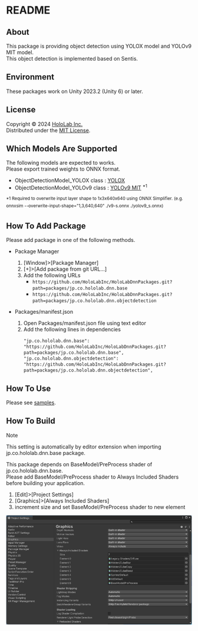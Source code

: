 # README

## About

This package is providing object detection using YOLOX model and YOLOv9 MIT model.  
This object detection is implemented based on Sentis.  

## Environment

These packages work on Unity 2023.2 (Unity 6) or later.  

## License

Copyright &copy; 2024 [HoloLab Inc.](https://hololab.co.jp/)  
Distributed under the [MIT License](LICENSE).  

## Which Models Are Supported

The following models are expected to works.  
Please export trained weights to ONNX format.  

* ObjectDetectionModel_YOLOX class : [YOLOX](https://github.com/Megvii-BaseDetection/YOLOX)
* ObjectDetectionModel_YOLOv9 class : [YOLOv9 MIT](https://github.com/WongKinYiu/YOLO) <sup>*1</sup>

<sup>*1 Required to overwrite input layer shape to 1x3x640x640 using ONNX Simplifier. (e.g. onnxsim --overwrite-input-shape="1,3,640,640" ./v9-s.onnx ./yolov9_s.onnx)</sup>

## How To Add Package

Please add package in one of the following methods.  

* Package Manager

    1. [Window]>[Package Manager]
    2. [+]>[Add package from git URL...]
    3. Add the following URLs
        * ```https://github.com/HoloLabInc/HoloLabDnnPackages.git?path=packages/jp.co.hololab.dnn.base```
        * ```https://github.com/HoloLabInc/HoloLabDnnPackages.git?path=packages/jp.co.hololab.dnn.objectdetection```

* Packages/manifest.json

    1. Open Packages/manifest.json file using text editor
    2. Add the following lines in dependencies
        ```
        "jp.co.hololab.dnn.base": "https://github.com/HoloLabInc/HoloLabDnnPackages.git?path=packages/jp.co.hololab.dnn.base",
        "jp.co.hololab.dnn.objectdetection": "https://github.com/HoloLabInc/HoloLabDnnPackages.git?path=packages/jp.co.hololab.dnn.objectdetection",
        ```

## How To Use

Please see [samples](../Samples~).  

## How To Build

> [!NOTE]  
> This setting is automatically by editor extension when importing jp.co.hololab.dnn.base package.  

This package depends on BaseModel/PreProcess shader of jp.co.hololab.dnn.base.  
Please add BaseModel/PreProcess shader to Always Included Shaders before building your application.  

1. [Edit]>[Project Settings]
2. [Graphics]>[Always Included Shaders]
3. increment size and set BaseModel/PreProcess shader to new element

![Always Included Shaders](image.png)
